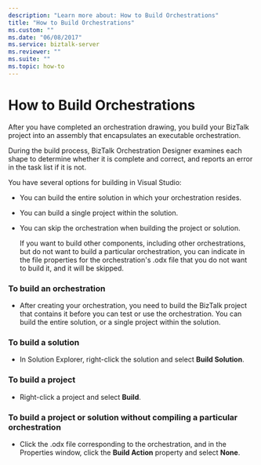 ```yaml
---
description: "Learn more about: How to Build Orchestrations"
title: "How to Build Orchestrations"
ms.custom: ""
ms.date: "06/08/2017"
ms.service: biztalk-server
ms.reviewer: ""
ms.suite: ""
ms.topic: how-to
---
```

# How to Build Orchestrations
After you have completed an orchestration drawing, you build your BizTalk project into an assembly that encapsulates an executable orchestration.  
  
 During the build process, BizTalk Orchestration Designer examines each shape to determine whether it is complete and correct, and reports an error in the task list if it is not.  
  
 You have several options for building in Visual Studio:  
  
- You can build the entire solution in which your orchestration resides.  
  
- You can build a single project within the solution.  
  
- You can skip the orchestration when building the project or solution.  
  
  If you want to build other components, including other orchestrations, but do not want to build a particular orchestration, you can indicate in the file properties for the orchestration's .odx file that you do not want to build it, and it will be skipped.  
  
### To build an orchestration  
  
-   After creating your orchestration, you need to build the BizTalk project that contains it before you can test or use the orchestration. You can build the entire solution, or a single project within the solution.  
  
### To build a solution  
  
-   In Solution Explorer, right-click the solution and select **Build Solution**.  
  
### To build a project  
  
-   Right-click a project and select **Build**.  
  
### To build a project or solution without compiling a particular orchestration  
  
-   Click the .odx file corresponding to the orchestration, and in the Properties window, click the **Build Action** property and select **None**.
